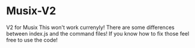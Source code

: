 # Musix-V2
V2 for Musix
This won't work currenyly! There are some differences between index.js and the command files!
If you know how to fix those feel free to use the code!
